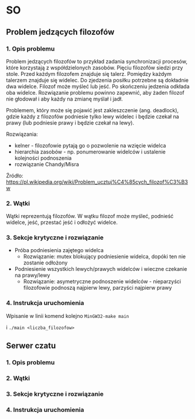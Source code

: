 # SO

## Problem jedzących filozofów

### 1. Opis problemu
Problem jedzących filozofów to przykład zadania synchronizacji procesów, które korzystają z współdzielonych zasobów.
Pięciu filozofów siedzi przy stole. Przed każdym filozofem znajduje się talerz. Pomiędzy każdym talerzem znajduje się widelec. Do zjedzenia posiłku potrzebne są dokładnie dwa widelce. Filozof może myśleć lub jeść. Po skończeniu jedzenia odkłada oba widelce. Rozwiązanie problemu powinno zapewnić, aby żaden filozof nie głodował i aby każdy na zmianę myślał i jadł.

Problemem, który może się pojawić jest zakleszczenie (ang. deadlock), gdzie każdy z filozofów podniesie tylko lewy widelec i będzie czekał na prawy (lub podniesie prawy i będzie czekał na lewy).

Rozwiązania:
- kelner - filozofowie pytają go o pozwolenie na wzięcie widelca
- hierarchia zasobów - np. ponumerowanie widelców i ustalenie kolejności podnoszenia
- rozwiązanie Chandy/Misra

Źródło: https://pl.wikipedia.org/wiki/Problem_ucztuj%C4%85cych_filozof%C3%B3w

### 2. Wątki
Wątki reprezentują filozofów. W wątku filozof może myśleć, podnieść widelce, jeść, przestać jeść i odłożyć widelce.

### 3. Sekcje krytyczne i rozwiązanie
- Próba podniesienia zajętego widelca
  - Rozwiązanie: mutex blokujący podniesienie widelca, dopóki ten nie zostanie odłożony
- Podniesienie wszystkich lewych/prawych widelców i wieczne czekanie na prawy/lewy
  - Rozwiązanie: asymetryczne podnoszenie widelców - nieparzyści filozofowie podnoszą najpierw lewy, parzyści najpierw prawy

### 4. Instrukcja uruchomienia
Wpisanie w linii komend kolejno
`MinGW32-make main`

i `./main <liczba_filozofow>`

## Serwer czatu

### 1. Opis problemu

### 2. Wątki

### 3. Sekcje krytyczne i rozwiązanie

### 4. Instrukcja uruchomienia
